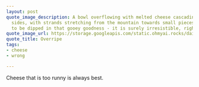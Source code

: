 ```yaml
---
layout: post
quote_image_description: A bowl overflowing with melted cheese cascading down the
  sides, with strands stretching from the mountain towards small pieces of bread waiting
  to be dipped in that gooey goodness - it is surely irresistible, right?
quote_image_url: https://storage.googleapis.com/static.ohmyai.rocks/daily/2023-10-17.jpg
quote_title: Overripe
tags:
- cheese
- wrong

---
```


Cheese that is too runny is always best.